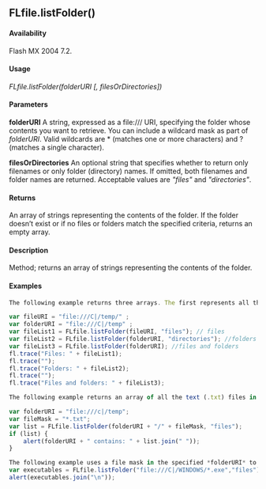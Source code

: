 ## FLfile.listFolder()

#### Availability

Flash MX 2004 7.2.

#### Usage

*FLfile.listFolder(folderURI \[, filesOrDirectories\])*

#### Parameters

**folderURI** A string, expressed as a file:/// URI, specifying the folder whose contents you want to retrieve. You can include a wildcard mask as part of *folderURI*. Valid wildcards are \* (matches one or more characters) and ? (matches a single character).

**filesOrDirectories** An optional string that specifies whether to return only filenames or only folder (directory) names. If omitted, both filenames and folder names are returned. Acceptable values are *"files"* and *"directories"*.

#### Returns

An array of strings representing the contents of the folder. If the folder doesn’t exist or if no files or folders match the specified criteria, returns an empty array.

#### Description

Method; returns an array of strings representing the contents of the folder.

#### Examples

```javascript
The following example returns three arrays. The first represents all the files in the C:\temp folder, the second represents all the folders in the C:\temp folder, and the third represents the files and folders in the C:\temp folder:

var fileURI = "file:///C|/temp/" ; 
var folderURI = "file:///C|/temp" ;
var fileList1 = FLfile.listFolder(fileURI, "files"); // files
var fileList2 = FLfile.listFolder(folderURI, "directories"); //folders 
var fileList3 = FLfile.listFolder(folderURI); //files and folders 
fl.trace("Files: " + fileList1);
fl.trace("");
fl.trace("Folders: " + fileList2); 
fl.trace("");
fl.trace("Files and folders: " + fileList3);

The following example returns an array of all the text (.txt) files in the temp folder and displays the list in an alert box:

var folderURI = "file:///c|/temp"; 
var fileMask = "*.txt";
var list = FLfile.listFolder(folderURI + "/" + fileMask, "files"); 
if (list) {
    alert(folderURI + " contains: " + list.join(" "));
}

The following example uses a file mask in the specified *folderURI* to return the names of all the executable files in the Windows application folder:
var executables = FLfile.listFolder("file:///C|/WINDOWS/*.exe","files"); 
alert(executables.join("\n"));

```
